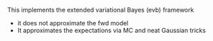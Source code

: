 This implements the extended variational Bayes (evb) framework
- it does not approximate the fwd model
- It approximates the expectations via MC and neat Gaussian tricks

